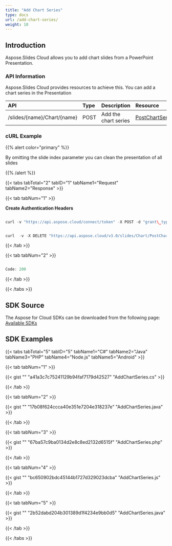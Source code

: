 ```yaml
---
title: "Add Chart Series"
type: docs
url: /add-chart-series/
weight: 10
---
```


## **Introduction**
Aspose.Slides Cloud allows you to add chart slides from a PowerPoint Presentation. 
### **API Information**
Aspose.Slides Cloud provides resources to achieve this. You can add a chart series in the Presentation

|**API**|**Type**|**Description**|**Resource**|
| :- | :- | :- | :- |
|/slides/{name}/Chart/{name}|POST|Add the chart series|[PostChartSeries](https://apireference.aspose.cloud/slides/#/Chart/PostChartSeries)|
### **cURL Example**
{{% alert color="primary" %}}

By omitting the slide index parameter you can clean the presentation of all slides

{{% /alert %}}

{{< tabs tabTotal="2" tabID="1" tabName1="Request" tabName2="Response" >}}

{{< tab tabNum="1" >}}

**Create Authentication Headers**

```java

curl -v "https://api.aspose.cloud/connect/token" -X POST -d "grant\_type=client\_credentials&client\_id=XXXX&client\_secret=XXXX-XX" -H "Content-Type: application/x-www-form-urlencoded" -H "Accept: application/json"

```

```java

curl  -v -X DELETE "https://api.aspose.cloud/v3.0/slides/Chart/PostChartSeries/presentation\_images.pptx/" -H "Content-Type: application/octet-stream" -H "Authorization: Bearer [Access Token]

```

{{< /tab >}}

{{< tab tabNum="2" >}}

```java

Code: 200

```

{{< /tab >}}

{{< /tabs >}}
## **SDK Source**
The Aspose for Cloud SDKs can be downloaded from the following page: [Available SDKs](/slidescloud/available-sdks/)
## **SDK Examples**
{{< tabs tabTotal="5" tabID="5" tabName1="C#" tabName2="Java" tabName3="PHP" tabName4="Node.js" tabName5="Android" >}}

{{< tab tabNum="1" >}}

{{< gist "" "a41a3c7c75241129b94faf7179d42527" "AddChartSeries.cs" >}}

{{< /tab >}}

{{< tab tabNum="2" >}}

{{< gist "" "17b08f624ccca40e351e7204e318237e" "AddChartSeries.java" >}}

{{< /tab >}}

{{< tab tabNum="3" >}}

{{< gist "" "67ba57c9ba0134d2e8c8ed2132d6515f" "AddChartSeries.php" >}}

{{< /tab >}}

{{< tab tabNum="4" >}}

{{< gist "" "bc650902bdc45144b1727d329023dcba" "AddChartSeries.js" >}}

{{< /tab >}}

{{< tab tabNum="5" >}}

{{< gist "" "2b52dabd204b301389d1f4234e9bb0d5" "AddChartSeries.java" >}}

{{< /tab >}}

{{< /tabs >}}
